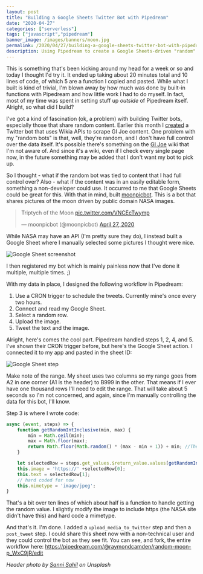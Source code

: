```yaml
---
layout: post
title: "Building a Google Sheets Twitter Bot with Pipedream"
date: "2020-04-27"
categories: ["serverless"]
tags: ["javascript","pipedream"]
banner_image: /images/banners/moon.jpg
permalink: /2020/04/27/building-a-google-sheets-twitter-bot-with-pipedream
description: Using Pipedream to create a Google Sheets-driven "random" Twitter Bot
---
```


This is something that's been kicking around my head for a week or so and today I thought I'd try it. It ended up taking about 20 minutes total and 10 lines of code, of which 5 are a function I copied and pasted. While what I built is kind of trivial, I'm blown away by how much was done by built-in functions with Pipedream and how little work I had to do myself. In fact, most of my time was spent in setting stuff up *outside* of Pipedream itself. Alright, so what did I build?

I've got a kind of fascination (ok, a problem) with building Twitter bots, especially those that share random content. Earlier this month I [created](https://www.raymondcamden.com/2020/04/02/building-a-twitter-bot-in-pipedream) a Twitter bot that uses Wikia APIs to scrape GI Joe content. One problem with my "random bots" is that, well, they're random, and I don't have full control over the data itself. It's possible there's something on the [GI Joe](https://gijoe.fandom.com/wiki/Joepedia_-_The_G.I._Joe_Wiki) wiki that I'm not aware of. And since it's a wiki, even if I check every single page now, in the future something may be added that I don't want my bot to pick up.

So I thought - what if the random bot was tied to content that I had full control over? Also - what if the content was in an easily editable form, something a non-developer could use. It occurred to me that Google Sheets could be great for this. With that in mind,  built [moonpicbot](https://twitter.com/moonpicbot). This is a bot that shares pictures of the moon driven by public domain NASA images. 

<blockquote class="twitter-tweet" data-theme="dark"><p lang="en" dir="ltr">Triptych of the Moon <a href="https://t.co/VNCEcTwymp">pic.twitter.com/VNCEcTwymp</a></p>&mdash; moonpicbot (@moonpicbot) <a href="https://twitter.com/moonpicbot/status/1254852860564520960?ref_src=twsrc%5Etfw">April 27, 2020</a></blockquote> <script async src="https://platform.twitter.com/widgets.js" charset="utf-8"></script>

While NASA may have an API (I'm pretty sure they do), I instead built a Google Sheet where I manually selected some pictures I thought were nice.

<p>
<img data-src="https://static.raymondcamden.com/images/2020/04/moon1.png" alt="Google Sheet screenshot" class="lazyload imgborder imgcenter">
</p>

I then registered my bot which is mainly painless now that I've done it multiple, multiple times. ;)

With my data in place, I designed the following workflow in Pipedream:

1) Use a CRON trigger to schedule the tweets. Currently mine's once every two hours.
2) Connect and read my Google Sheet.
3) Select a random row.
4) Upload the image.
5) Tweet the text and the image.

Alright, here's comes the cool part. Pipedream handled steps 1, 2, 4, and 5. I've shown their CRON trigger before, but here's the Google Sheet action. I connected it to my app and pasted in the sheet ID:

<p>
<img data-src="https://static.raymondcamden.com/images/2020/04/moon2.png" alt="Google Sheet step" class="lazyload imgborder imgcenter">
</p>

Make note of the range. My sheet uses two columns so my range goes from A2 in one corner (A1 is the header) to B999 in the other. That means if I ever have one thousand rows I'll need to edit the range. That will take about 5 seconds so I'm not concerned, and again, since I'm manually controlling the data for this bot, I'll know.

Step 3 is where I wrote code:

```js
async (event, steps) => {
	function getRandomIntInclusive(min, max) {
		min = Math.ceil(min);
		max = Math.floor(max);
		return Math.floor(Math.random() * (max - min + 1)) + min; //The maximum is inclusive and the minimum is inclusive 
	}

	let selectedRow = steps.get_values.$return_value.values[getRandomIntInclusive(0,steps.get_values.$return_value.values.length-1)];
	this.image = 'https://' +selectedRow[0];
	this.text = selectedRow[1];
	// hard coded for now
	this.mimetype = 'image/jpeg';
}
```

That's a bit over ten lines of which about half is a function to handle getting the random value. I slightly modify the image to include https (the NASA site didn't have this) and hard code a mimetype.

And that's it. I'm done. I added a `upload_media_to_twitter` step and then a `post_tweet` step. I could share this sheet now with a non-technical user and they could control the bot as they see fit. You can see, and fork, the entire workflow here: <https://pipedream.com/@raymondcamden/random-moon-p_WxC9jR/edit>

<i>Header photo by <a href="https://unsplash.com/@sannisahil?utm_source=unsplash&utm_medium=referral&utm_content=creditCopyText">Sanni Sahil</a> on Unsplash</i>